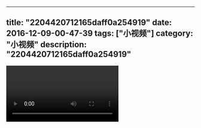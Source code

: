 
---
title: "2204420712165daff0a254919"
date: 2016-12-09-00-47-39
tags: ["小视频"]
category: "小视频"
description: "2204420712165daff0a254919"
---
<video src="http://ohtsqip0g.bkt.clouddn.com/2204420712165daff0a254919.mp4" controls="controls"></video>

